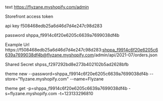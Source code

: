 text
https://flyzane.myshopify.com/admin

Storefront access token


api key
f508468edb25a6d46d7d4e247c98d283

password
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

Example Url
https://f508468edb25a6d46d7d4e247c98d283: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@flyzane.myshopify.com/admin/api/2021-07/orders.json

Shared Secret
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

theme new --password=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 --store="flyzane.myshopify.com" --name=Flyzane

theme get -p=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 -s=flyzane.myshopify.com -t=123133296810

